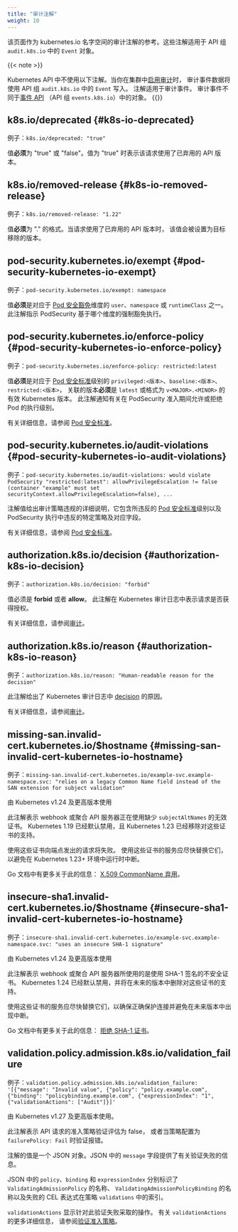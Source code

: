 ```yaml
---
title: "审计注解"
weight: 10
---
```

<!--
title: "Audit Annotations"
weight: 10
-->

<!-- overview -->
<!--
This page serves as a reference for the audit annotations of the kubernetes.io
namespace. These annotations apply to `Event` object from API group
`audit.k8s.io`.
-->
该页面作为 kubernetes.io 名字空间的审计注解的参考。这些注解适用于 API 组
`audit.k8s.io` 中的 `Event` 对象。

{{< note >}}
<!--
The following annotations are not used within the Kubernetes API. When you
[enable auditing](/docs/tasks/debug/debug-cluster/audit/) in your cluster,
audit event data is written using `Event` from API group `audit.k8s.io`.
The annotations apply to audit events. Audit events are different from objects in the
[Event API](/docs/reference/kubernetes-api/cluster-resources/event-v1/) (API group
`events.k8s.io`).
-->
Kubernetes API 中不使用以下注解。当你在集群中[启用审计](/zh-cn/docs/tasks/debug/debug-cluster/audit/)时，
审计事件数据将使用 API 组 `audit.k8s.io` 中的 `Event` 写入。
注解适用于审计事件。
审计事件不同于[事件 API](/zh-cn/docs/reference/kubernetes-api/cluster-resources/event-v1/)
（API 组 `events.k8s.io`）中的对象。
{{</note>}}

<!-- body -->

<!--
## k8s.io/deprecated

Example: `k8s.io/deprecated: "true"`

Value **must** be "true" or "false". The value "true" indicates that the
request used a deprecated API version.
-->
## k8s.io/deprecated {#k8s-io-deprecated}

例子：`k8s.io/deprecated: "true"`

值**必须**为 "true" 或 "false"。值为 "true" 时表示该请求使用了已弃用的 API 版本。

<!--
## k8s.io/removed-release

Example: `k8s.io/removed-release: "1.22"`

Value **must** be in the format "<major>.<minor>". It is set to target the removal release
on requests made to deprecated API versions with a target removal release.
-->
## k8s.io/removed-release {#k8s-io-removed-release} 

例子：`k8s.io/removed-release: "1.22"`

值**必须**为 "<major>.<minor>" 的格式。当请求使用了已弃用的 API 版本时，
该值会被设置为目标移除的版本。

<!--
## pod-security.kubernetes.io/exempt

Example: `pod-security.kubernetes.io/exempt: namespace`

Value **must** be one of `user`, `namespace`, or `runtimeClass` which correspond to
[Pod Security Exemption](/docs/concepts/security/pod-security-admission/#exemptions)
dimensions. This annotation indicates on which dimension was based the exemption
from the PodSecurity enforcement.
-->
## pod-security.kubernetes.io/exempt {#pod-security-kubernetes-io-exempt}

例子：`pod-security.kubernetes.io/exempt: namespace`

值**必须**是对应于 [Pod 安全豁免](/zh-cn/docs/concepts/security/pod-security-admission/#exemptions)维度的 
`user`、`namespace` 或 `runtimeClass` 之一。
此注解指示 PodSecurity 基于哪个维度的强制豁免执行。

<!--
## pod-security.kubernetes.io/enforce-policy

Example: `pod-security.kubernetes.io/enforce-policy: restricted:latest`

Value **must** be `privileged:<version>`, `baseline:<version>`,
`restricted:<version>` which correspond to [Pod Security
Standard](/docs/concepts/security/pod-security-standards) levels accompanied by
a version which **must** be `latest` or a valid Kubernetes version in the format
`v<MAJOR>.<MINOR>`. This annotations informs about the enforcement level that
allowed or denied the pod during PodSecurity admission.

See [Pod Security Standards](/docs/concepts/security/pod-security-standards/)
for more information.
-->
## pod-security.kubernetes.io/enforce-policy {#pod-security-kubernetes-io-enforce-policy}

例子：`pod-security.kubernetes.io/enforce-policy: restricted:latest`

值**必须**是对应于 [Pod 安全标准](/zh-cn/docs/concepts/security/pod-security-standards)级别的
`privileged:<版本>`、`baseline:<版本>`、`restricted:<版本>`，
关联的版本**必须**是 `latest` 或格式为 `v<MAJOR>.<MINOR>` 的有效 Kubernetes 版本。
此注解通知有关在 PodSecurity 准入期间允许或拒绝 Pod 的执行级别。

有关详细信息，请参阅 [Pod 安全标准](/zh-cn/docs/concepts/security/pod-security-standards/)。

<!--
## pod-security.kubernetes.io/audit-violations

Example:  `pod-security.kubernetes.io/audit-violations: would violate
PodSecurity "restricted:latest": allowPrivilegeEscalation != false (container
"example" must set securityContext.allowPrivilegeEscalation=false), ...`

Value details an audit policy violation, it contains the
[Pod Security Standard](/docs/concepts/security/pod-security-standards/) level
that was transgressed as well as the specific policies on the fields that were
violated from the PodSecurity enforcement.

See [Pod Security Standards](/docs/concepts/security/pod-security-standards/)
for more information.
-->
## pod-security.kubernetes.io/audit-violations {#pod-security-kubernetes-io-audit-violations}

例子：`pod-security.kubernetes.io/audit-violations: would violate
PodSecurity "restricted:latest": allowPrivilegeEscalation != false (container
"example" must set securityContext.allowPrivilegeEscalation=false), ...`

注解值给出审计策略违规的详细说明，它包含所违反的
[Pod 安全标准](/zh-cn/docs/concepts/security/pod-security-standards/)级别以及
PodSecurity 执行中违反的特定策略及对应字段。

有关详细信息，请参阅 [Pod 安全标准](/zh-cn/docs/concepts/security/pod-security-standards/)。

<!--
## authorization.k8s.io/decision

Example: `authorization.k8s.io/decision: "forbid"`

Value must be **forbid** or **allow**. This annotation indicates whether or not a request
was authorized in Kubernetes audit logs.

See [Auditing](/docs/tasks/debug/debug-cluster/audit/) for more information.
-->
## authorization.k8s.io/decision {#authorization-k8s-io-decision}

例子：`authorization.k8s.io/decision: "forbid"`

值必须是 **forbid** 或者 **allow**。
此注解在 Kubernetes 审计日志中表示请求是否获得授权。

有关详细信息，请参阅[审计](/zh-cn/docs/tasks/debug/debug-cluster/audit/)。

<!--
## authorization.k8s.io/reason

Example: `authorization.k8s.io/reason: "Human-readable reason for the decision"`

This annotation gives reason for the [decision](#authorization-k8s-io-decision) in Kubernetes audit logs.

See [Auditing](/docs/tasks/debug/debug-cluster/audit/) for more information.
-->
## authorization.k8s.io/reason {#authorization-k8s-io-reason}

例子：`authorization.k8s.io/reason: "Human-readable reason for the decision"`

此注解给出了 Kubernetes 审计日志中 [decision](#authorization-k8s-io-decision) 的原因。

有关详细信息，请参阅[审计](/zh-cn/docs/tasks/debug/debug-cluster/audit/)。

## missing-san.invalid-cert.kubernetes.io/$hostname {#missing-san-invalid-cert-kubernetes-io-hostname}

<!--
Example: `missing-san.invalid-cert.kubernetes.io/example-svc.example-namespace.svc: "relies on a legacy Common Name field instead of the SAN extension for subject validation"`

Used by Kubernetes version v1.24 and later
-->
例子：`missing-san.invalid-cert.kubernetes.io/example-svc.example-namespace.svc: "relies on a legacy Common Name field instead of the SAN extension for subject validation"`

由 Kubernetes v1.24 及更高版本使用

<!--
This annotation indicates a webhook or aggregated API server
is using an invalid certificate that is missing `subjectAltNames`.
Support for these certificates was disabled by default in Kubernetes 1.19,
and removed in Kubernetes 1.23.
-->
此注解表示 webhook 或聚合 API 服务器正在使用缺少 `subjectAltNames` 的无效证书。
Kubernetes 1.19 已经默认禁用，且 Kubernetes 1.23 已经移除对这些证书的支持。

<!--
Requests to endpoints using these certificates will fail.
Services using these certificates should replace them as soon as possible
to avoid disruption when running in Kubernetes 1.23+ environments.
-->
使用这些证书向端点发出的请求将失败。
使用这些证书的服务应尽快替换它们，以避免在 Kubernetes 1.23+ 环境中运行时中断。

<!--
There's more information about this in the Go documentation:
[X.509 CommonName deprecation](https://go.dev/doc/go1.15#commonname).
-->
Go 文档中有更多关于此的信息：
[X.509 CommonName 弃用](https://go.dev/doc/go1.15#commonname)。

## insecure-sha1.invalid-cert.kubernetes.io/$hostname {#insecure-sha1-invalid-cert-kubernetes-io-hostname}

<!--
Example: `insecure-sha1.invalid-cert.kubernetes.io/example-svc.example-namespace.svc: "uses an insecure SHA-1 signature"`
Used by Kubernetes version v1.24 and later
-->

例子：`insecure-sha1.invalid-cert.kubernetes.io/example-svc.example-namespace.svc: "uses an insecure SHA-1 signature"`

由 Kubernetes v1.24 及更高版本使用

<!--
This annotation indicates a webhook or aggregated API server
is using an insecure certificate signed with a SHA-1 hash.
Support for these insecure certificates is disabled by default in Kubernetes 1.24,
and will be removed in a future release.
-->
此注解表示 webhook 或聚合 API 服务器所使用的是使用 SHA-1 签名的不安全证书。
Kubernetes 1.24 已经默认禁用，并将在未来的版本中删除对这些证书的支持。

<!--
Services using these certificates should replace them as soon as possible,
to ensure connections are secured properly and to avoid disruption in future releases.
-->
使用这些证书的服务应尽快替换它们，以确保正确保护连接并避免在未来版本中出现中断。

<!--
There's more information about this in the Go documentation:
[Rejecting SHA-1 certificates](https://go.dev/doc/go1.18#sha1).
-->
Go 文档中有更多关于此的信息：
[拒绝 SHA-1 证书](https://go.dev/doc/go1.18#sha1)。

## validation.policy.admission.k8s.io/validation_failure

<!--
Example: `validation.policy.admission.k8s.io/validation_failure: '[{"message": "Invalid value", {"policy": "policy.example.com", {"binding": "policybinding.example.com", {"expressionIndex": "1", {"validationActions": ["Audit"]}]'`
-->
例子：`validation.policy.admission.k8s.io/validation_failure:
'[{"message": "Invalid value", {"policy": "policy.example.com",
{"binding": "policybinding.example.com", {"expressionIndex": "1",
{"validationActions": ["Audit"]}]'`

<!--
Used by Kubernetes version v1.27 and later.

This annotation indicates that a admission policy validation evaluated to false
for an API request, or that the validation resulted in an error while the policy
was configured with `failurePolicy: Fail`.
-->
由 Kubernetes v1.27 及更高版本使用。

此注解表示 API 请求的准入策略验证评估为 false，
或者当策略配置为 `failurePolicy: Fail` 时验证报错。

<!--
The value of the annotation is a JSON object. The `message` in the JSON
provides the message about the validation failure.
-->
注解的值是一个 JSON 对象。JSON 中的 `message`
字段提供了有关验证失败的信息。

<!--
The `policy`, `binding` and `expressionIndex` in the JSON identifies the
name of the `ValidatingAdmissionPolicy`, the name of the
`ValidatingAdmissionPolicyBinding` and the index in the policy `validations` of
the CEL expressions that failed, respectively.
-->
JSON 中的 `policy`、`binding` 和 `expressionIndex`
分别标识了 `ValidatingAdmissionPolicy` 的名称、
`ValidatingAdmissionPolicyBinding` 的名称以及失败的
CEL 表达式在策略 `validations` 中的索引。

<!--
The `validationActions` shows what actions were taken for this validation failure.
See [Validating Admission Policy](/docs/reference/access-authn-authz/validating-admission-policy/)
for more details about `validationActions`.
-->
`validationActions` 显示针对此验证失败采取的操作。
有关 `validationActions` 的更多详细信息，
请参阅[验证准入策略](/zh-cn/docs/reference/access-authn-authz/validating-admission-policy/)。

